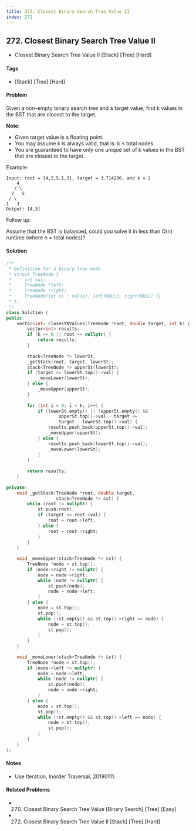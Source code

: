 ```yaml
---
title: 272. Closest Binary Search Tree Value II
index: 272
---
```


## 272. Closest Binary Search Tree Value II
- Closest Binary Search Tree Value II [Stack] [Tree] [Hard]

#### Tags
- [Stack] [Tree] [Hard]

#### Problem
Given a non-empty binary search tree and a target value, find k values in the BST that are closest to the target.

**Note**:

- Given target value is a floating point.
- You may assume k is always valid, that is: k ≤ total nodes.
- You are guaranteed to have only one unique set of k values in the BST that are closest to the target.

Example:

    Input: root = [4,2,5,1,3], target = 3.714286, and k = 2
        4
       / \
      2   5
     / \
    1   3
    Output: [4,3]

Follow up:

Assume that the BST is balanced, could you solve it in less than O(n) runtime (where n = total nodes)?

#### Solution
``` C++
/**
 * Definition for a binary tree node.
 * struct TreeNode {
 *     int val;
 *     TreeNode *left;
 *     TreeNode *right;
 *     TreeNode(int x) : val(x), left(NULL), right(NULL) {}
 * };
 */
class Solution {
public:
    vector<int> closestKValues(TreeNode *root, double target, int k) {
        vector<int> results;
        if (k == 0 || root == nullptr) {
            return results;
        }
        
        stack<TreeNode *> lowerSt;
        _getStack(root, target, lowerSt);
        stack<TreeNode *> upperSt(lowerSt);
        if (target <= lowerSt.top()->val) {
            _moveLower(lowerSt);
        } else {
            _moveUpper(upperSt);
        }
        
        for (int i = 0; i < k; i++) {
            if (lowerSt.empty() || !upperSt.empty() && 
                    upperSt.top()->val - target <= 
                    target - lowerSt.top()->val) {
                results.push_back(upperSt.top()->val);
                _moveUpper(upperSt);
            } else {
                results.push_back(lowerSt.top()->val);
                _moveLower(lowerSt);
            }
        }
        
        return results;
    }
    
private:
    void _getStack(TreeNode *root, double target, 
                   stack<TreeNode *> &st) {        
        while (root != nullptr) {
            st.push(root);
            if (target <= root->val) {
                root = root->left;
            } else {
                root = root->right;
            }
        }
    }
    
    void _moveUpper(stack<TreeNode *> &st) {
        TreeNode *node = st.top();
        if (node->right != nullptr) {
            node = node->right;
            while (node != nullptr) {
                st.push(node);
                node = node->left;
            }
        } else {
            node = st.top();
            st.pop();
            while (!st.empty() && st.top()->right == node) {
                node = st.top();
                st.pop();
            }
        }
    }
    
    void _moveLower(stack<TreeNode *> &st) {
        TreeNode *node = st.top();
        if (node->left != nullptr) {
            node = node->left;
            while (node != nullptr) {
                st.push(node);
                node = node->right;
            }
        } else {
            node = st.top();
            st.pop();
            while (!st.empty() && st.top()->left == node) {
                node = st.top();
                st.pop();
            }
        }
    }
};
```

#### Notes
- Use Iteration, Inorder Traversal, 20190111.

#### Related Problems
- 270. Closest Binary Search Tree Value [Binary Search] [Tree] [Easy]
- 272. Closest Binary Search Tree Value II [Stack] [Tree] [Hard]
